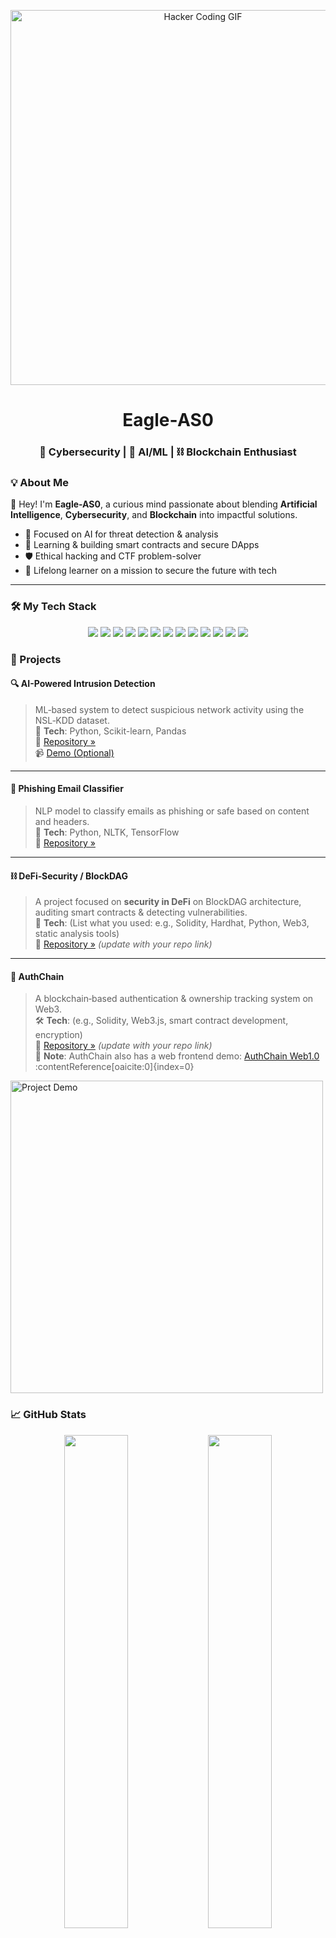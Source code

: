 <!-- Banner Image or GIF -->
<p align="center">
  <img src="https://miro.medium.com/v2/resize%3Afit%3A1280/1%2AMptLjygMO184yyWqmg4PUA.gif" width="600" alt="Hacker Coding GIF">
</p>

<h1 align="center">Eagle‑AS0</h1>
<h3 align="center">🔐 Cybersecurity | 🤖 AI/ML | ⛓️ Blockchain Enthusiast</h3>


### 💡 About Me

👋 Hey! I'm **Eagle-AS0**, a curious mind passionate about blending **Artificial Intelligence**, **Cybersecurity**, and **Blockchain** into impactful solutions.

- 🎯 Focused on AI for threat detection & analysis
- 🧠 Learning & building smart contracts and secure DApps
- 🛡️ Ethical hacking and CTF problem-solver
- 🚀 Lifelong learner on a mission to secure the future with tech

---

### 🛠️ My Tech Stack

<p align="center">
  <!-- Programming Languages -->
  <img src="https://img.shields.io/badge/Python-3776AB?style=for-the-badge&logo=python&logoColor=white" />
  <img src="https://img.shields.io/badge/Rust-000000?style=for-the-badge&logo=rust&logoColor=white" />
  <img src="https://img.shields.io/badge/Java-007396?style=for-the-badge&logo=java&logoColor=white" />
  <img src="https://img.shields.io/badge/C-00599C?style=for-the-badge&logo=c&logoColor=white" />
  <img src="https://img.shields.io/badge/C++-00599C?style=for-the-badge&logo=c%2B%2B&logoColor=white" />

  <!-- AI/ML Libraries -->
  <img src="https://img.shields.io/badge/TensorFlow-FF6F00?style=for-the-badge&logo=tensorflow&logoColor=white" />
  <img src="https://img.shields.io/badge/PyTorch-EE4C2C?style=for-the-badge&logo=pytorch&logoColor=white" />

  <!-- Operating Systems & Tools -->
  <img src="https://img.shields.io/badge/Linux-FCC624?style=for-the-badge&logo=linux&logoColor=black" />
  <img src="https://img.shields.io/badge/Kali-557C94?style=for-the-badge&logo=kalilinux&logoColor=white" />

  <!-- Blockchain & Smart Contracts -->
  <img src="https://img.shields.io/badge/Solidity-363636?style=for-the-badge&logo=solidity&logoColor=white" />
  <img src="https://img.shields.io/badge/Ethereum-3C3C3D?style=for-the-badge&logo=ethereum&logoColor=white" />
  <img src="https://img.shields.io/badge/EVM-5C6BC0?style=for-the-badge&logo=ethereum&logoColor=white" />
  <img src="https://img.shields.io/badge/Solana-9945FF?style=for-the-badge&logo=solana&logoColor=white" />
</p>


### 🚀 Projects

#### 🔍 AI-Powered Intrusion Detection  
> ML‑based system to detect suspicious network activity using the NSL‑KDD dataset.  
🔧 **Tech**: Python, Scikit-learn, Pandas  
📁 [Repository »](https://github.com/Eagle-AS0/AI-Intrusion-Detection)  
📹 [Demo (Optional)](https://youtu.be/sample-url)  

---

#### 📧 Phishing Email Classifier  
> NLP model to classify emails as phishing or safe based on content and headers.  
🧠 **Tech**: Python, NLTK, TensorFlow  
📁 [Repository »](https://github.com/Eagle-AS0/Phishing-Email-Detector)  

---

#### ⛓️ DeFi‑Security / BlockDAG  
> A project focused on **security in DeFi** on BlockDAG architecture, auditing smart contracts & detecting vulnerabilities.  
🔐 **Tech**: (List what you used: e.g., Solidity, Hardhat, Python, Web3, static analysis tools)  
📁 [Repository »](https://github.com/Eagle-AS0/Defi-Security-BlockDAG) *(update with your repo link)*  

---

#### 🔐 AuthChain  
> A blockchain‑based authentication & ownership tracking system on Web3.  
🛠 **Tech**: (e.g., Solidity, Web3.js, smart contract development, encryption)  
📁 [Repository »](https://github.com/Eagle-AS0/AuthChain) *(update with your repo link)*  
📌 **Note**: AuthChain also has a web frontend demo: [AuthChain Web1.0](https://github.com/AuthChain-Ltd/Web1.0) :contentReference[oaicite:0]{index=0}
> <p align="center">
  <img src="https://your-image-link.gif" width="500" alt="Project Demo">
</p>



### 📈 GitHub Stats

<p align="center">
  <img src="https://github-readme-stats.vercel.app/api?username=Eagle-AS0&show_icons=true&theme=tokyonight" width="45%" />
  <img src="https://github-readme-streak-stats.herokuapp.com/?user=Eagle-AS0&theme=tokyonight" width="45%" />
</p>

---

### 📫 Connect with Me

<p align="center">
  <a href="mailto:eagle.as1@protonmail.com">
    <img src="https://img.shields.io/badge/Email-eagle.as1@protonmail.com-8B89CC?style=for-the-badge&logo=protonmail&logoColor=white" />
  </a>
  
  <a href="https://linkedin.com/in/your-linkedin">
    <img src="https://img.shields.io/badge/LinkedIn-0A66C2?style=for-the-badge&logo=linkedin&logoColor=white" />
  </a>
</p>


---

> 🧠 _"Build what scares you. Break what challenges you. Learn what empowers you."_  
> — Eagle-AS0
